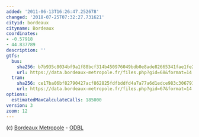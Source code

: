 ```yaml
---
added: '2011-06-13T16:26:47.252678'
changed: '2018-07-25T07:32:27.731621'
cityid: bordeaux
cityname: Bordeaux
coordinates:
- -0.57918
- 44.837789
description: ''
gtfs:
  bus:
    sha256: b7b935c8034bf9a1f88bcf314b450976049bdb0e8ade82665341fae1fe226073
    url: https://data.bordeaux-metropole.fr/files.php?gid=68&format=14
  tram:
    sha256: ce17ba06bf82790427acf862825fdfbddfd4a7a77a6d1edce983c3067915e8d8
    url: https://data.bordeaux-metropole.fr/files.php?gid=67&format=14
options:
  estimatedMaxCalculateCalls: 185000
version: 3
zoom: 12
---
```


(c) [Bordeaux Metropole](https://data.bordeaux-metropole.fr/data.php?themes=10) - [ODBL](https://data.bordeaux-metropole.fr/license)
